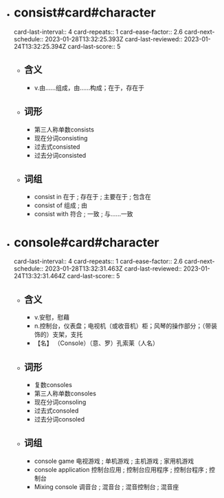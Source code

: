 - # consist#card#character
  card-last-interval:: 4
  card-repeats:: 1
  card-ease-factor:: 2.6
  card-next-schedule:: 2023-01-28T13:32:25.393Z
  card-last-reviewed:: 2023-01-24T13:32:25.394Z
  card-last-score:: 5
	- ## 含义
		- v.由……组成，由……构成；在于，存在于
	- ## 词形
		- 第三人称单数consists
		- 现在分词consisting
		- 过去式consisted
		- 过去分词consisted
	- ## 词组
		- consist in	在于 ; 存在于 ; 主要在于 ; 包含在
		- consist of	组成 ; 由
		- consist with	符合 ; 一致 ; 与……一致
- # console#card#character
  card-last-interval:: 4
  card-repeats:: 1
  card-ease-factor:: 2.6
  card-next-schedule:: 2023-01-28T13:32:31.463Z
  card-last-reviewed:: 2023-01-24T13:32:31.464Z
  card-last-score:: 5
	- ## 含义
		- v.安慰，慰藉
		- n.控制台，仪表盘；电视机（或收音机）柜；风琴的操作部分；（带装饰的）支架，支托
		- 【名】 （Console）（意、罗）孔索莱（人名）
	- ## 词形
		- 复数consoles
		- 第三人称单数consoles
		- 现在分词consoling
		- 过去式consoled
		- 过去分词consoled
	- ## 词组
		- console game	电视游戏 ; 单机游戏 ; 主机游戏 ; 家用机游戏
		- console application	控制台应用 ; 控制台应用程序 ; 控制台程序 ; 控制台
		- Mixing console	调音台 ; 混音台 ; 混音控制台 ; 混音座